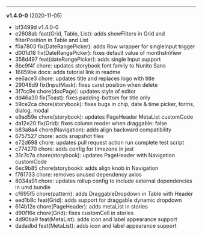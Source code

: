 
-------------------
 **v1.4.0-0**  (2020-11-05) 

* bf3499d v1.4.0-0
* e2608ab feat(Grid, Table, List): adds showFilters in Grid and filterPosition in Table and List
* f0a7803 fix(DateRangePicker): adds Row wrapper for singleInput trigger
* d001d18 fix(DateRangePicker): fixes default value of monthsInView
* 358d497 feat(dateRangePicker): adds single Input support
* 8bc9f4f chore: updates storybook font family to Nunito Sans
* 16859be docs: adds tutorial link in readme
* ee6ace3 chore: updates title and replaces logo with title
* 29048d9 fix(InputMask): fixes caret position when delete
* 3f7cc9e chore(docPage): updates style of editor
* dd46a30 fix(Toast): fixes padding-bottom for title only
* 59ce2ca chore(storybook): fixes bugs in chip, date & time picker, forms, dialog, modal
* e9ad59e chore(storybook): updates PageHeader MetaList customCode
* da12e20 fix(Grid): fixes column reoder when draggable: false
* b83a8a4 chore(Navigation): adds align backward compatibility
* 6757527 chore: adds snapshot files
* e72d698 chore: updates pull request action run complete test script
* c774270 chore: adds config for timezone in jest
* 31c7c7a chore(storybook): updates PageHeader with Navigation customCode
* 6ec9b85 chore(storybook): adds align knob in Navigation
* f761733 chore: removes unused dependency axios
* 8034a91 chore: updates rollup config to include external dependencies in umd bundle
* cf695f5 chore(pattern): adds DraggableDropdown in Table with Header
* eed1b8c feat(Grid): adds support for draggable dynamic dropdown
* 614b12e chore(PageHeader): adds metaList in stories
* d90f16e chore(Grid): fixes customCell in stories
* 4d90ba9 feat(MetaList): adds icon and label appearance support
* dadadbd feat(MetaList): adds icon and label appearance support
